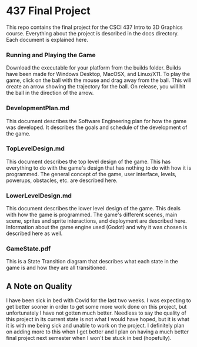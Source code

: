 # 437 Final Project

This repo contains the final project for the CSCI 437 Intro to 3D Graphics course. Everything about the project is described in the docs directory. Each document is explained here.

### Running and Playing the Game

Download the executable for your platform from the builds folder. Builds have been made for Windows Desktop, MacOSX, and Linux/X11. To play the game, click on the ball with the mouse and drag away from the ball. This will create an arrow showing the trajectory for the ball. On release, you will hit the ball in the direction of the arrow.

### DevelopmentPlan.md

This document describes the Software Engineering plan for how the game was developed. It describes the goals and schedule of the development of the game.

### TopLevelDesign.md

This document describes the top level design of the game. This has everything to do with the game's design that has nothing to do with how it is programmed. The general concept of the game, user interface, levels, powerups, obstacles, etc. are described here.

### LowerLevelDesign.md

This document describes the lower level design of the game. This deals with how the game is programmed. The game's different scenes, main scene, sprites and sprite interactions, and deployment are described here. Information about the game engine used (Godot) and why it was chosen is described here as well.

### GameState.pdf

This is a State Transition diagram that describes what each state in the game is and how they are all transitioned.

## A Note on Quality

I have been sick in bed with Covid for the last two weeks. I was expecting to get better sooner in order to get some more work done on this project, but unfortunately I have not gotten much better. Needless to say the quality of this project in its current state is not what I would have hoped, but it is what it is with me being sick and unable to work on the project. I definitely plan on adding more to this when I get better and I plan on having a much better final project next semester when I won't be stuck in bed (hopefully).
